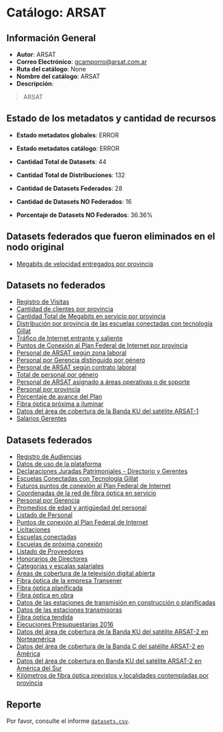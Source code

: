 
# Catálogo: ARSAT

## Información General

- **Autor**: ARSAT
- **Correo Electrónico**: gcamporro@arsat.com.ar
- **Ruta del catálogo**: None
- **Nombre del catálogo**: ARSAT
- **Descripción**:

> ARSAT

## Estado de los metadatos y cantidad de recursos

- **Estado metadatos globales**: ERROR
- **Estado metadatos catálogo**: ERROR
- **Cantidad Total de Datasets**: 44
- **Cantidad Total de Distribuciones**: 132

- **Cantidad de Datasets Federados**: 28
- **Cantidad de Datasets NO Federados**: 16
- **Porcentaje de Datasets NO Federados**: 36.36%

## Datasets federados que fueron eliminados en el nodo original

- [Megabits de velocidad entregados por provincia](http://datos.arsat.com.ar/dataviews/235847/megabits-de-velocidad-entregados-por-provincia/)

## Datasets no federados

- [Registro de Visitas](None)
- [Cantidad de clientes por provincia](None)
- [Cantidad Total de Megabits en servicio por provincia](None)
- [Distribución por provincia de las escuelas conectadas con tecnología Gillat](None)
- [Tráfico de Internet entrante y saliente](None)
- [Puntos de Conexión al Plan Federal de Internet por provincia](None)
- [Personal de ARSAT según zona laboral](None)
- [Personal por Gerencia distinguido por género](None)
- [Personal de ARSAT según contrato laboral](None)
- [Total de personal por género](None)
- [Personal de ARSAT asignado a áreas operativas o de soporte](None)
- [Personal por provincia](None)
- [Porcentaje de avance del Plan](None)
- [Fibra óptica próxima a iluminar](None)
- [Datos del área de cobertura de la Banda KU del satélite ARSAT-1](None)
- [Salarios Gerentes](None)

## Datasets federados

- [Registro de Audiencias](None)
- [Datos de uso de la plataforma](None)
- [Declaraciones Juradas Patrimoniales - Directorio y Gerentes](None)
- [Escuelas Conectadas con Tecnología Gillat](None)
- [Futuros puntos de conexión al Plan Federal de Internet](None)
- [Coordenadas de la red de fibra óptica en servicio](None)
- [Personal por Gerencia](None)
- [Promedios de edad y antigüedad del personal](None)
- [Listado de Personal](None)
- [Puntos de conexión al Plan Federal de Internet](None)
- [Licitaciones](None)
- [Escuelas conectadas](None)
- [Escuelas de próxima conexión](None)
- [Listado de Proveedores](None)
- [Honorarios de Directores](None)
- [Categorías y escalas salariales](None)
- [Áreas de cobertura de la televisión digital abierta](None)
- [Fibra óptica de la empresa Transener](None)
- [Fibra óptica planificada](None)
- [Fibra óptica en obra](None)
- [Datos de las estaciones de transmisión en construcción o planificadas](None)
- [Datos de las estaciones transmisoras](None)
- [Fibra óptica tendida](None)
- [Ejecuciones Presupuestarias 2016](None)
- [Datos del área de cobertura de la Banda KU del satélite ARSAT-2 en Norteamérica](None)
- [Datos del área de cobertura de la Banda C del satélite ARSAT-2 en América](None)
- [Datos del área de cobertura en Banda KU del satélite ARSAT-2 en América del Sur](None)
- [Kilómetros de fibra óptica previstos y localidades contempladas por provincia](None)

## Reporte

Por favor, consulte el informe [`datasets.csv`](datasets.csv).
